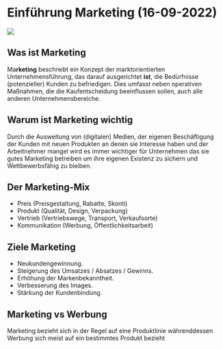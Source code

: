 # Einführung Marketing (16-09-2022)

<img src="https://raw.githubusercontent.com/APHs-Archive/Lernmaterial/main/3.%20Lehrjahr/ITP/Marketing/Einführung%20Marketing%20(16-09-2022)%20dd5a5d12588443a2a083495d6775d5e7/MicrosoftTeams-image.png">

## Was ist Marketing

Ma**rketing** beschreibt ein Konzept der marktorientierten Unternehmensführung, das darauf ausgerichtet **ist**, die Bedürfnisse (potenzieller) Kunden zu befriedigen. Dies umfasst neben operativen Maßnahmen, die die Kaufentscheidung beeinflussen sollen, auch alle anderen Unternehmensbereiche.

## Warum ist Marketing wichtig

Durch die Ausweitung von (digitalen) Medien, der eigenen Beschäftigung der Kunden mit neuen Produkten an denen sie Interesse haben und der Arbeitnehmer mangel wird es immer wichtiger für Unternehmen das sie gutes Marketing betreiben um ihre eigenen Existenz zu sichern und Wettbewerbsfähig zu bleiben.

## Der Marketing-Mix

- Preis (Preisgestaltung, Rabatte, Skonti)
- Produkt (Qualität, Design, Verpackung)
- Vertrieb (Vertriebswege, Transport, Verkaufsorte)
- Kommunikation (Werbung, Öffentlichkeitsarbeit)

## Ziele Marketing

- Neukundengewinnung.
- Steigerung des Umsatzes / Absatzes / Gewinns.
- Erhöhung der Markenbekanntheit.
- Verbesserung des Images.
- Stärkung der Kundenbindung.

## Marketing vs Werbung

Marketing bezieht sich in der Regel auf eine Produktlinie währenddessen
Werbung sich meist auf ein bestimmtes Produkt bezieht
